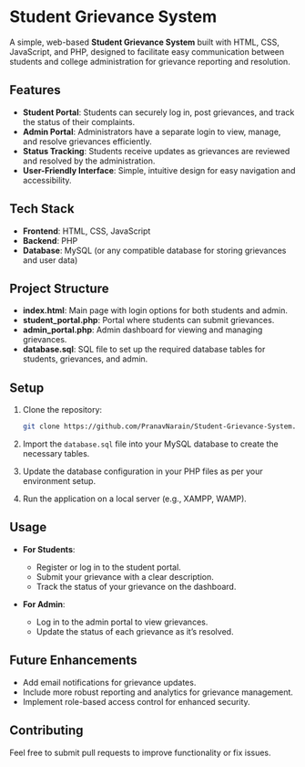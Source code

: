 
# Student Grievance System

A simple, web-based **Student Grievance System** built with HTML, CSS, JavaScript, and PHP, designed to facilitate easy communication between students and college administration for grievance reporting and resolution.

## Features

- **Student Portal**: Students can securely log in, post grievances, and track the status of their complaints.
- **Admin Portal**: Administrators have a separate login to view, manage, and resolve grievances efficiently.
- **Status Tracking**: Students receive updates as grievances are reviewed and resolved by the administration.
- **User-Friendly Interface**: Simple, intuitive design for easy navigation and accessibility.

## Tech Stack

- **Frontend**: HTML, CSS, JavaScript
- **Backend**: PHP
- **Database**: MySQL (or any compatible database for storing grievances and user data)

## Project Structure

- **index.html**: Main page with login options for both students and admin.
- **student_portal.php**: Portal where students can submit grievances.
- **admin_portal.php**: Admin dashboard for viewing and managing grievances.
- **database.sql**: SQL file to set up the required database tables for students, grievances, and admin.

## Setup

1. Clone the repository:
   ```bash
   git clone https://github.com/PranavNarain/Student-Grievance-System.git
   ```
2. Import the `database.sql` file into your MySQL database to create the necessary tables.

3. Update the database configuration in your PHP files as per your environment setup.

4. Run the application on a local server (e.g., XAMPP, WAMP).

## Usage

- **For Students**:
  - Register or log in to the student portal.
  - Submit your grievance with a clear description.
  - Track the status of your grievance on the dashboard.

- **For Admin**:
  - Log in to the admin portal to view grievances.
  - Update the status of each grievance as it’s resolved.

## Future Enhancements

- Add email notifications for grievance updates.
- Include more robust reporting and analytics for grievance management.
- Implement role-based access control for enhanced security.

## Contributing

Feel free to submit pull requests to improve functionality or fix issues.

